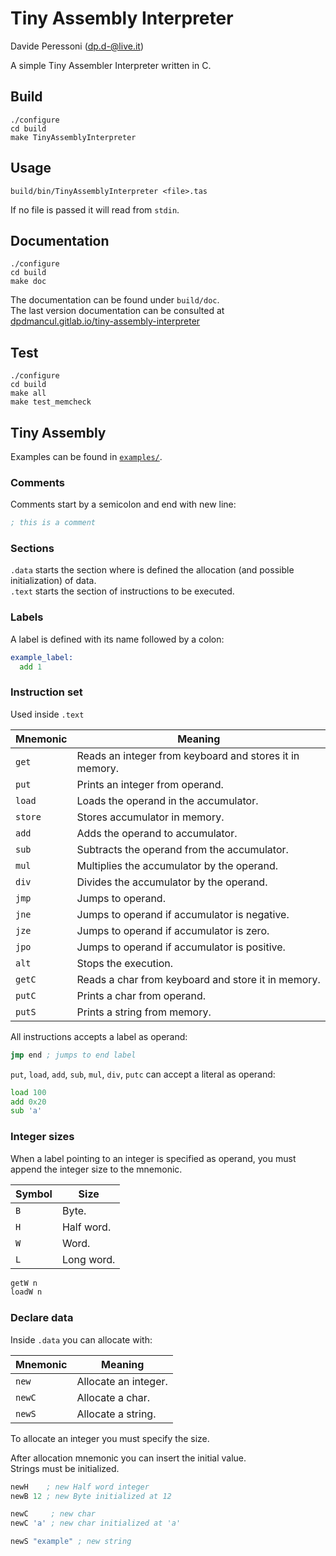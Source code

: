 # Tiny Assembly Interpreter

Davide Peressoni (dp.d-@live.it)

A simple Tiny Assembler Interpreter written in C.

## Build
```
./configure
cd build
make TinyAssemblyInterpreter
```

## Usage
```
build/bin/TinyAssemblyInterpreter <file>.tas
```
If no file is passed it will read from `stdin`.

## Documentation
```
./configure
cd build
make doc
```
The documentation can be found under `build/doc`.  
The last version documentation can be consulted at [dpdmancul.gitlab.io/tiny-assembly-interpreter](https://dpdmancul.gitlab.io/tiny-assembly-interpreter)

## Test
```
./configure
cd build
make all
make test_memcheck
```

## Tiny Assembly

Examples can be found in [`examples/`](examples/).

### Comments
Comments start by a semicolon and end with new line:
```asm
; this is a comment
```

### Sections
`.data` starts the section where is defined the allocation (and possible initialization) of data.  
`.text` starts the section of instructions to be executed.

### Labels
A label is defined with its name followed by a colon:
```asm
example_label:
  add 1
```

### Instruction set
Used inside `.text`

| Mnemonic | Meaning |
|-|-|
| `get`   | Reads an integer from keyboard and stores it in memory. |
| `put`   | Prints an integer from operand. |
| `load`  | Loads the operand in the accumulator. |
| `store` | Stores accumulator in memory. |
| `add`   | Adds the operand to accumulator. |
| `sub`   | Subtracts the operand from the accumulator. |
| `mul`   | Multiplies the accumulator by the operand. |
| `div`   | Divides the accumulator by the operand. |
| `jmp`   | Jumps to operand. |
| `jne`   | Jumps to operand if accumulator is negative. |
| `jze`   | Jumps to operand if accumulator is zero. |
| `jpo`   | Jumps to operand if accumulator is positive. |
| `alt`   | Stops the execution. |
| `getC`  | Reads a char from keyboard and store it in memory. |
| `putC`  | Prints a char from operand. |
| `putS`  | Prints a string from memory. |

All instructions accepts a label as operand:
```asm
jmp end ; jumps to end label
```

`put`, `load`, `add`, `sub`, `mul`, `div`, `putc` can accept a literal as operand:
```asm
load 100
add 0x20
sub 'a'
```

### Integer sizes
When a label pointing to an integer is specified as operand, you must append the integer size to the mnemonic.

| Symbol | Size |
|-|-|
| `B` | Byte. |
| `H` | Half word. |
| `W` | Word. |
| `L` | Long word. |

```asm
getW n
loadW n
```

### Declare data
Inside `.data` you can allocate with:

| Mnemonic | Meaning |
|-|-|
| `new`  | Allocate an integer. |
| `newC` | Allocate a char. |
| `newS` | Allocate a string. |

To allocate an integer you must specify the size.

After allocation mnemonic you can insert the initial value.  
Strings must be initialized.

```asm
newH    ; new Half word integer
newB 12 ; new Byte initialized at 12

newC     ; new char
newC 'a' ; new char initialized at 'a'

newS "example" ; new string
```
